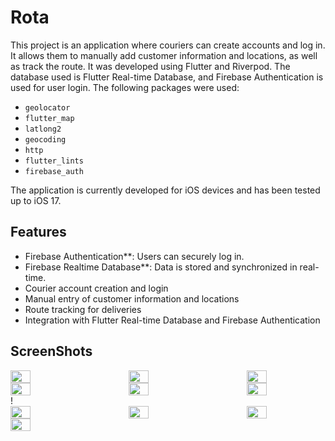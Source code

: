 # Rota

This project is an application where couriers can create accounts and log in. It allows them to manually add customer information and locations, as well as track the route. It was developed using Flutter and Riverpod. The database used is Flutter Real-time Database, and Firebase Authentication is used for user login. The following packages were used:  
- `geolocator`
- `flutter_map`
- `latlong2`
- `geocoding`
- `http`
- `flutter_lints`
- `firebase_auth`

The application is currently developed for iOS devices and has been tested up to iOS 17.

## Features
- Firebase Authentication**: Users can securely log in.
- Firebase Realtime Database**: Data is stored and synchronized in real-time.
- Courier account creation and login
- Manual entry of customer information and locations
- Route tracking for deliveries
- Integration with Flutter Real-time Database and Firebase Authentication

## ScreenShots
<div style="display: flex; justify-content: space-between;">
  <img src="https://github.com/user-attachments/assets/5f3ce87d-d9f6-4bee-b56a-4d69934740a5" width="25%" />
  <img src="https://github.com/user-attachments/assets/9f2424da-ae07-48af-94f2-1d1e8805f2fd" width="25%" />
  <img src="https://github.com/user-attachments/assets/133c4e00-dffd-43d8-b9bc-17afda811f7e" width="25%" />
  
</div>

<div style="display: flex; justify-content: space-between;">
  <img src="https://github.com/user-attachments/assets/90a07f6d-2869-4ec3-a23e-b2a6bcd10f29" width="25%" />
  <img src="https://github.com/user-attachments/assets/5c76ea58-1a4e-4f15-ad9f-e7b8b7cdb2c9" width="25%" />
  <img src="https://github.com/user-attachments/assets/f246226b-9bed-4ade-96f9-88ea79a1f779" width="25%" />
</div>!

<div style="display: flex; justify-content: space-between;">
  <img src="https://github.com/user-attachments/assets/765c2fe6-ccfd-4000-9908-547f6d5a0b61" width="25%" />
  <img src="https://github.com/user-attachments/assets/62fb5ae9-8ade-4aac-bed2-9df0c4821d6b" width="25%" />
  <img src="https://github.com/user-attachments/assets/be77dd44-9140-4429-b71e-6d9e4f5a4253" width="25%" />
</div>


<div style="display: flex; justify-content: space-between;">
  <img src="https://github.com/user-attachments/assets/d88c841d-e518-4200-a024-32b3fa9da556" width="25%" />
</div>



